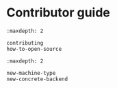 # Contributor guide

```{toctree}
:maxdepth: 2

contributing
how-to-open-source
```

```{toctree}
:maxdepth: 2

new-machine-type
new-concrete-backend
```

